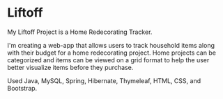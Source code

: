 # Liftoff
My Liftoff Project is a Home Redecorating Tracker. 

I'm creating a web-app that allows users to track household items along with their budget for a home redecorating project. 
Home projects can be categorized and items can be viewed on a grid format to help the user better visualize items before they purchase.

Used Java, MySQL, Spring, Hibernate, Thymeleaf, HTML, CSS, and Bootstrap. 



